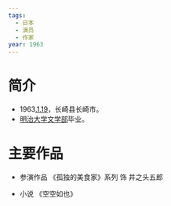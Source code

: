 ```yaml
---
tags:
  - 日本
  - 演员
  - 作家
year: 1963
---
```

# 简介

- 1963[.1.19](2024-01-19.md)，长崎县长崎市。
- [明治大学](明治大学.md)[文学部](文学部.md)毕业。
# 主要作品

- 参演作品
《孤独的美食家》系列 饰 井之头五郎

- 小说
《空空如也》